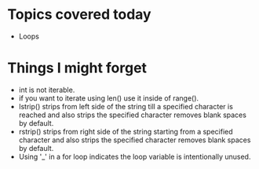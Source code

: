 # Topics covered today
- Loops

# Things I might forget
- int is not iterable.
- if you want to iterate using len() use it inside of range().
- lstrip() strips from left side of the string till a specified character is reached and also strips the specified character removes blank spaces by default.
- rstrip() strips from right side of the string starting from a specified character and also strips the specified character removes blank spaces by default.
- Using '_' in a for loop indicates the loop variable is intentionally unused.
